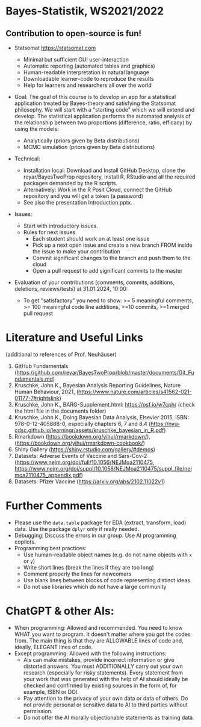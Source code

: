 # Bayes-Statistik, WS2021/2022
## Contribution to open-source is fun! 


-	Statsomat https://statsomat.com 
    -	Minimal but sufficient GUI user-interaction 
    -	Automatic reporting (automated tables and graphics) 
    -	Human-readable interpretation in natural language
    -	Downloadable learner-code to reproduce the results 
    -	Help for learners and researchers all over the world 

-	Goal: The goal of this course is to develop an app for a statistical application treated by Bayes-theory and satisfying the Statsomat philosophy. We will start with a "starting code" which we will extend and develop. The statistical application performs the automated analysis of the relationship between two proportions (difference, ratio, efficacy) by using the models:  
    -  Analytically (priors given by Beta distributions)
    -  MCMC simulation (priors given by Beta distributions)
 
-	Technical:
    -	Installation local: Download and Install GitHub Desktop, clone the reyar/BayesTwoProp repository, install R, RStudio and all the required packages demanded by the R scripts.
    -	Alternatively: Work in the R Posit Cloud, connect the GitHub repository and you will get a token (a password)
    -	See also the presentation Introduction.pptx. 

- Issues:
    - Start with introductory issues. 
    - Rules for next issues
        - Each student should work on at least one issue 
        - Pick up a next open issue and create a new branch FROM inside the issue to make your contribution 
        - Commit significant changes to the branch and push them to the cloud
        - Open a pull request to add significant commits to the master
 
-	Evaluation of your contributions (comments, commits, additions, deletions, reviews/tests) at 31.01.2024, 10:00:
    - To get "satisfactory" you need to show: >= 5 meaningful comments, >= 100 meaningful code line additions, >=10 commits, >=1 merged pull request 

# Literature and Useful Links 
(additional to references of Prof. Neuhäuser) 

1. GitHub Fundamentals (https://github.com/reyar/BayesTwoProp/blob/master/documents/Git_Fundamentals.md)
2. Kruschke, John K., Bayesian Analysis Reporting Guidelines, Nature Human Behaviour, 2021,  (https://www.nature.com/articles/s41562-021-01177-7#rightslink)
3. Kruschke, John K., BARG-Supplement.html: https://osf.io/w7cph/ (check the html file in the documents folder)
4. Kruschke, John K., Doing Bayesian Data Analysis, Elsevier 2015, ISBN: 978-0-12-405888-0, especially chapters 6, 7 and 8.4 (https://nyu-cdsc.github.io/learningr/assets/kruschke_bayesian_in_R.pdf)
6. Rmarkdown (https://bookdown.org/yihui/rmarkdown/), (https://bookdown.org/yihui/rmarkdown-cookbook/)
7. Shiny Gallery (https://shiny.rstudio.com/gallery/#demos)
8. Datasets: Adverse Events of Vaccine and Sars-Cov-2 (https://www.nejm.org/doi/full/10.1056/NEJMoa2110475, https://www.nejm.org/doi/suppl/10.1056/NEJMoa2110475/suppl_file/nejmoa2110475_appendix.pdf)
9. Datasets: Pfizer Vaccine (https://arxiv.org/abs/2102.11022v1)


# Further Comments
-	Please use the `data.table` package for EDA (extract, transform, load) data. Use the package `dplyr` only if really needed.
-	Debugging: Discuss the errors in our group. Use AI programming copilots.
-	Programming best practices:
    - Use human-readable object names (e.g. do not name objects with `x` or `y`) 
    - Write short lines (break the lines if they are too long)
    - Comment properly the lines for newcomers 
    - Use blank lines between blocks of code representing distinct ideas
    - Do not use libraries which do not have a large community  


# ChatGPT & other AIs: 
- When programming: Allowed and recommended. You need to know WHAT you want to program. It doesn't matter where you got the codes from. The main thing is that they are ALLOWABLE lines of code and, ideally, ELEGANT lines of code. 
- Except programming: Allowed with the following instructions: 
	- AIs can make mistakes, provide incorrect information or give distorted answers. You must ADDITIONALLY carry out your own research (especially for risky statements). Every statement from your work that was generated with the help of AI should ideally be checked and confirmed by existing sources in the form of, for example, ISBN or DOI. 
	- Pay attention to the privacy of your own data or data of others. Do not provide personal or sensitive data to AI to third parties without permission. 
	- Do not offer the AI ​​morally objectionable statements as training data.


